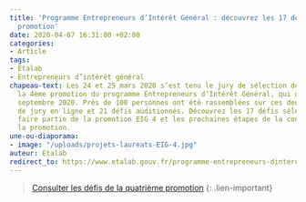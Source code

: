 ```yaml
---
title: 'Programme Entrepreneurs d’Intérêt Général : découvrez les 17 défis de la 4e
  promotion'
date: 2020-04-07 16:31:00 +02:00
categories:
- Article
tags:
- Etalab
- Entrepreneurs d’intérêt général
chapeau-text: Les 24 et 25 mars 2020 s’est tenu le jury de sélection des défis pour
  la 4ème promotion du programme Entrepreneurs d’Intérêt Général, qui débutera en
  septembre 2020. Près de 100 personnes ont été rassemblées sur ces deux journées
  de jury en ligne et 21 défis auditionnés. Découvrez les 17 défis sélectionnés pour
  faire partie de la promotion EIG 4 et les prochaines étapes de la constitution de
  la promotion.
une-ou-diaporama:
- image: "/uploads/projets-laureats-EIG-4.jpg"
auteur: Etalab
redirect_to: https://www.etalab.gouv.fr/programme-entrepreneurs-dinteret-general-decouvrez-les-17-defis-de-la-quatrieme-promotion
---
```


> [Consulter les défis de la quatrième promotion](https://www.etalab.gouv.fr/programme-entrepreneurs-dinteret-general-decouvrez-les-17-defis-de-la-quatrieme-promotion)
{: .lien-important}